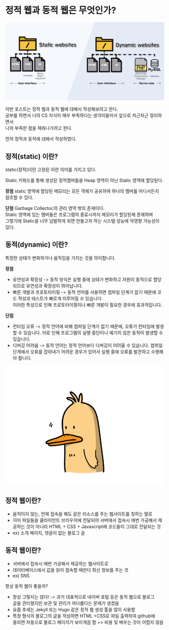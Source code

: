 # 정적 웹과 동적 웹은 무엇인가?

![Alt text](img/image3.png)

이번 포스트는 정적 웹과 동적 웹에 대해서 작성해보려고 한다.  
공부를 하면서 나의 CS 지식이 매우 부족하다는 생각이들어서 앞으로 차근차근 정리하면서  
나의 부족한 점을 채워나가려고 한다.

먼저 정적과 동적에 대해서 작성하였다.

## 정적(static) 이란?

static(정적)이란 고정된 이란 의미를 가지고 있다.

Static 키워드를 통해 생성된 정적멤버들을 Heap 영역이 아닌 Static 영역에 할당된다.

**장점**
static 영역에 할당된 메모리는 모든 객체가 공유하여 하나의 멤버를 어디서든지 참조할 수 있다.

**단점**
Garbage Collectoc의 관리 영역 밖의 존재이다.  
Static 영역에 있는 멤버들은 프로그램의 종료시까지 메모리가 할당된체 존재하며  
그렇기에 Static을 너무 남발하게 되면 만들고자 하는 시스템 성능에 악영향 가능성이 있다.

## 동적(dynamic) 이란?

특정한 상태가 변화하거나 움직임을 가지는 것을 의미합니다.

**장점**

- 유연성과 확장성 -> 동적 방식은 실행 중에 상태가 변화하고 자원이 동적으로 할당되므로 유연성과 확장성이 뛰어납니다.
- 빠른 개발과 프로토타이핑 -> 동적 언어를 사용하면 컴파일 단계가 없기 때문에 코드 작성과 테스트가 빠르게 이루어질 수 있습니다.  
  이러한 특성으로 인해 프로토타이핑이나 빠른 개발이 필요한 경우에 효과적입니다.

**단점**

- 런타임 오류 -> 정적 언어에 비해 컴파일 단계가 없기 때문에, 오류가 런타임에 발생할 수 있습니다. 이로 인해 프로그램의 실행 중단이나 예기치 않은 동작이 발생할 수 있습니다.
- 디버깅 어려움 -> 동적 언어는 정적 언어보다 디버깅이 어려울 수 있습니다. 컴파일 단계에서 오류를 잡아내기 어려운 경우가 있어서 실행 중에 오류를 발견하고 수행해야 합니다.

![Alt text](img/77cffd6c710c59bbf5d5456f31e1a8df.gif)

## 정적 웹이란?

- 움직이지 않는, 언제 접속을 해도 같은 리소스를 주는 웹사이트를 칭하는 말로
- 이미 파일들을 클라이언트 브라우저에 전달되어 서버에서 접속시 매번 가공해서 제공하는 것이 아니라 HTML + CSS + Javascript에 코드들이 그대로 전달되는 것
- ex) 소개 페이지, 댓글이 없는 블로그 글

## 동적 웹이란?

- 서버에서 접속시 매번 가공해서 제공하는 웹사이트로
- 데이터베이스에서 값을 읽어 접속할 때만다 최신 정보를 주는 것
- ex) SNS

항상 동적 웹이 좋을까?

- 항상 그렇지는 않다! -> 과거 대표적으로 네이버 포털 등은 동적 웹으로 블로그  
  글을 관리했지만 보관 및 관리가 까다롭다는 문제가 생겼음
- 요즘 추세는 Jekyll 또는 Hugo 같은 정적 웹 생성 툴을 많이 사용함
- 특정 형식의 블로그의 글을 작성하면 HTML +CSS로 파일 출력하여 github에  
  올리면 자동으로 블로그 페이지가 보이게끔 함 => 비용 및 배우는 것이 어렵지 않음
